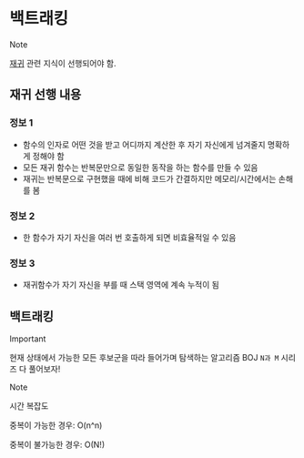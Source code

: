 # 백트래킹

> [!NOTE]
>
> [재귀](https://blog.encrypted.gg/943) 관련 지식이 선행되어야 함.

## 재귀 선행 내용

### 정보 1

- 함수의 인자로 어떤 것을 받고 어디까지 계산한 후 자기 자신에게 넘겨줄지 명확하게 정해야 함
- 모든 재귀 함수는 반복문만으로 동일한 동작을 하는 함수를 만들 수 있음
- 재귀는 반복문으로 구현했을 때에 비해 코드가 간결하지만 메모리/시간에서는 손해를 봄

### 정보 2

- 한 함수가 자기 자신을 여러 번 호출하게 되면 비효율적일 수 있음

### 정보 3

- 재귀함수가 자기 자신을 부를 때 스택 영역에 계속 누적이 됨

## 백트래킹

> [!IMPORTANT]
>
> 현재 상태에서 가능한 모든 후보군을 따라 들어가며 탐색하는 알고리즘
> BOJ `N과 M` 시리즈 다 풀어보자!

> [!NOTE]
>
> 시간 복잡도
>
> 중복이 가능한 경우: O(n^n)
>
> 중복이 불가능한 경우: O(N!)
